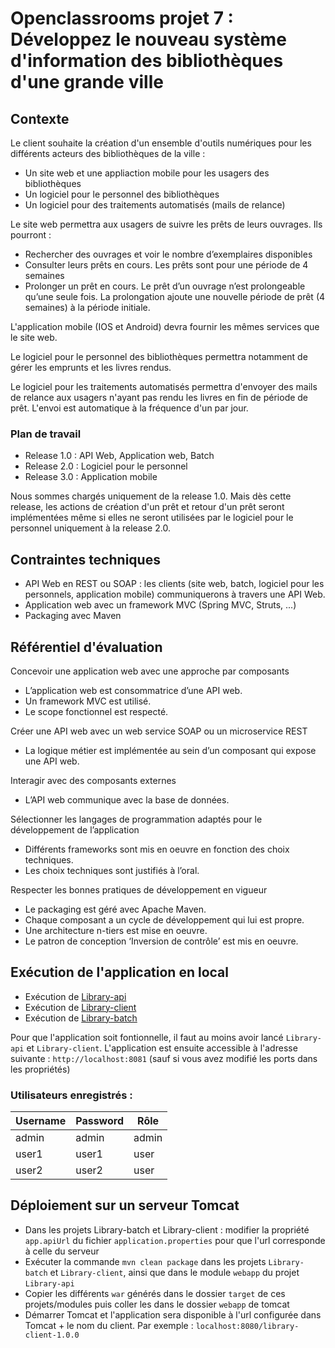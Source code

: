 # Openclassrooms projet 7 : Développez le nouveau système d'information des bibliothèques d'une grande ville

## Contexte 

Le client souhaite la création d'un ensemble d'outils numériques pour les différents acteurs des bibliothèques de la ville : 

* Un site web et une appliaction mobile pour les usagers des bibliothèques
* Un logiciel pour le personnel des bibliothèques
* Un logiciel pour des traitements automatisés (mails de relance)

Le site web permettra aux usagers de suivre les prêts de leurs ouvrages. Ils pourront : 

* Rechercher des ouvrages et voir le nombre d’exemplaires disponibles
* Consulter leurs prêts en cours. Les prêts sont pour une période de 4 semaines
* Prolonger un prêt en cours. Le prêt d’un ouvrage n’est prolongeable qu’une seule fois. La prolongation ajoute une nouvelle période de prêt (4 semaines) à la période initiale.

L'application mobile (IOS et Android) devra fournir les mêmes services que le site web.

Le logiciel pour le personnel des bibliothèques permettra notamment de gérer les emprunts et les livres rendus.

Le logiciel pour les traitements automatisés permettra d'envoyer des mails de relance aux usagers n'ayant pas rendu les livres en fin de période de prêt. L'envoi est automatique à la fréquence d'un par jour.

### Plan de travail

* Release 1.0 : API Web, Application web, Batch
* Release 2.0 : Logiciel pour le personnel
* Release 3.0 : Application mobile

Nous sommes chargés uniquement de la release 1.0. Mais dès cette release, les actions de création d'un prêt et retour d'un prêt seront implémentées même si elles ne seront utilisées par le logiciel pour le personnel uniquement à la release 2.0.

## Contraintes techniques 

* API Web en REST ou SOAP : les clients (site web, batch, logiciel pour les personnels, application mobile) communiquerons à travers une API Web.
* Application web avec un framework MVC (Spring MVC, Struts, ...)
* Packaging avec Maven

## Référentiel d'évaluation

Concevoir une application web avec une approche par composants

* L’application web est consommatrice d’une API web.
* Un framework MVC est utilisé.
* Le scope fonctionnel est respecté.

Créer une API web avec un web service SOAP ou un microservice REST

* La logique métier est implémentée au sein d’un composant qui expose une API web.

Interagir avec des composants externes

* L’API web communique avec la base de données.

Sélectionner les langages de programmation adaptés pour le développement de l’application

* Différents frameworks sont mis en oeuvre en fonction des choix techniques.
* Les choix techniques sont justifiés à l’oral.

Respecter les bonnes pratiques de développement en vigueur

* Le packaging est géré avec Apache Maven.
* Chaque composant a un cycle de développement qui lui est propre.
* Une architecture n-tiers est mise en oeuvre.
* Le patron de conception ‘Inversion de contrôle’ est mis en oeuvre.

## Exécution de l'application en local 

- Exécution de [Library-api](https://github.com/JordanBgt/OPC_Projet7/blob/master/Library-api/README.md)
- Exécution de [Library-client](https://github.com/JordanBgt/OPC_Projet7/blob/master/Library-client/README.md)
- Exécution de [Library-batch](https://github.com/JordanBgt/OPC_Projet7/blob/master/Library-batch/README.md)

Pour que l'application soit fontionnelle, il faut au moins avoir lancé `Library-api` et `Library-client`.
L'application est ensuite accessible à l'adresse suivante : `http://localhost:8081` (sauf si vous avez modifié les ports dans les propriétés)

### Utilisateurs enregistrés :

| Username | Password | Rôle  |
|----------|----------|-------|
| admin    | admin    | admin |
| user1    | user1    | user  |
| user2    | user2    | user  |

## Déploiement sur un serveur Tomcat

- Dans les projets Library-batch et Library-client : modifier la propriété `app.apiUrl` du fichier `application.properties` pour que l'url corresponde à celle du serveur
- Exécuter la commande `mvn clean package` dans les projets `Library-batch` et `Library-client`, ainsi que dans le module `webapp` du projet `Library-api`
- Copier les différents `war` générés dans le dossier `target` de ces projets/modules puis coller les dans le dossier `webapp` de tomcat
- Démarrer Tomcat et l'application sera disponible à l'url configurée dans Tomcat + le nom du client. Par exemple : `localhost:8080/library-client-1.0.0`
